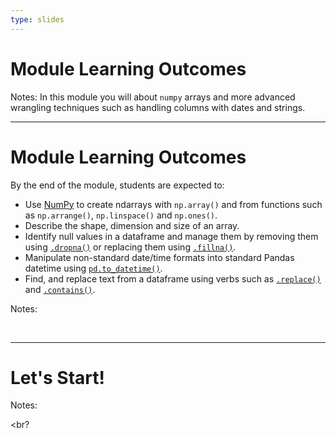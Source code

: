 ```yaml
---
type: slides
---
```


# Module Learning Outcomes

Notes: In this module you will about `numpy` arrays and more advanced wrangling techniques such as handling columns with dates and strings.

---

# Module Learning Outcomes

By the end of the module, students are expected to:

- Use [NumPy](https://numpy.org/) to create ndarrays with `np.array()` and from functions such as `np.arrange()`, `np.linspace()` and `np.ones()`.
- Describe the shape, dimension and size of an array.
- Identify null values in a dataframe and manage them by removing them using [`.dropna()`](https://pandas.pydata.org/pandas-docs/stable/reference/api/pandas.DataFrame.dropna.html) or replacing them using [`.fillna()`](https://pandas.pydata.org/pandas-docs/stable/reference/api/pandas.DataFrame.fillna.html).
- Manipulate non-standard date/time formats into standard Pandas datetime using [`pd.to_datetime()`](https://pandas.pydata.org/pandas-docs/stable/reference/api/pandas.to_datetime.html).
- Find, and replace text from a dataframe using verbs such as [`.replace()`](https://pandas.pydata.org/pandas-docs/stable/reference/api/pandas.DataFrame.replace.html) and [`.contains()`](https://pandas.pydata.org/pandas-docs/stable/reference/api/pandas.Series.str.contains.html).  


Notes: 

<br>

---

# Let's Start!

Notes: 

<br?
